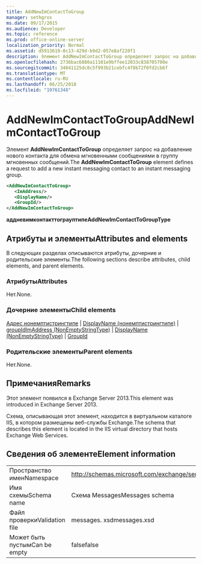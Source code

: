 ```yaml
---
title: AddNewImContactToGroup
manager: sethgros
ms.date: 09/17/2015
ms.audience: Developer
ms.topic: reference
ms.prod: office-online-server
localization_priority: Normal
ms.assetid: d5913619-0c13-429d-b9d2-057e8af220f1
description: Элемент AddNewImContactToGroup определяет запрос на добавление нового контакта для обмена мгновенными сообщениями в группу мгновенных сообщений.
ms.openlocfilehash: 2736bac6880a11101e9bffee12033c838705700e
ms.sourcegitcommit: 34041125dc8c5f993b21cebfc4f8b72f0fd2cb6f
ms.translationtype: MT
ms.contentlocale: ru-RU
ms.lasthandoff: 06/25/2018
ms.locfileid: "19761348"
---
```

# <a name="addnewimcontacttogroup"></a><span data-ttu-id="73476-103">AddNewImContactToGroup</span><span class="sxs-lookup"><span data-stu-id="73476-103">AddNewImContactToGroup</span></span>

<span data-ttu-id="73476-104">Элемент **AddNewImContactToGroup** определяет запрос на добавление нового контакта для обмена мгновенными сообщениями в группу мгновенных сообщений.</span><span class="sxs-lookup"><span data-stu-id="73476-104">The **AddNewImContactToGroup** element defines a request to add a new instant messaging contact to an instant messaging group.</span></span> 
  
```XML
<AddNewImContactToGroup>
   <ImAddress/>
   <DisplayName/>
   <GroupId/>
</AddNewImContactToGroup>
```

 <span data-ttu-id="73476-105">**аддневимконтакттограуптипе**</span><span class="sxs-lookup"><span data-stu-id="73476-105">**AddNewImContactToGroupType**</span></span>
## <a name="attributes-and-elements"></a><span data-ttu-id="73476-106">Атрибуты и элементы</span><span class="sxs-lookup"><span data-stu-id="73476-106">Attributes and elements</span></span>

<span data-ttu-id="73476-107">В следующих разделах описываются атрибуты, дочерние и родительские элементы.</span><span class="sxs-lookup"><span data-stu-id="73476-107">The following sections describe attributes, child elements, and parent elements.</span></span>
  
### <a name="attributes"></a><span data-ttu-id="73476-108">Атрибуты</span><span class="sxs-lookup"><span data-stu-id="73476-108">Attributes</span></span>

<span data-ttu-id="73476-109">Нет.</span><span class="sxs-lookup"><span data-stu-id="73476-109">None.</span></span>
  
### <a name="child-elements"></a><span data-ttu-id="73476-110">Дочерние элементы</span><span class="sxs-lookup"><span data-stu-id="73476-110">Child elements</span></span>

<span data-ttu-id="73476-111">[Адрес нонемптистрингтипе](imaddress-nonemptystringtype.md) | [DisplayName (нонемптистрингтипе)](displayname-nonemptystringtype.md) | [groupId](groupid.md)</span><span class="sxs-lookup"><span data-stu-id="73476-111">[ImAddress (NonEmptyStringType)](imaddress-nonemptystringtype.md) | [DisplayName (NonEmptyStringType)](displayname-nonemptystringtype.md) | [GroupId](groupid.md)</span></span>
  
### <a name="parent-elements"></a><span data-ttu-id="73476-112">Родительские элементы</span><span class="sxs-lookup"><span data-stu-id="73476-112">Parent elements</span></span>

<span data-ttu-id="73476-113">Нет.</span><span class="sxs-lookup"><span data-stu-id="73476-113">None.</span></span>
  
## <a name="remarks"></a><span data-ttu-id="73476-114">Примечания</span><span class="sxs-lookup"><span data-stu-id="73476-114">Remarks</span></span>

<span data-ttu-id="73476-115">Этот элемент появился в Exchange Server 2013.</span><span class="sxs-lookup"><span data-stu-id="73476-115">This element was introduced in Exchange Server 2013.</span></span>
  
<span data-ttu-id="73476-116">Схема, описывающая этот элемент, находится в виртуальном каталоге IIS, в котором размещены веб-службы Exchange.</span><span class="sxs-lookup"><span data-stu-id="73476-116">The schema that describes this element is located in the IIS virtual directory that hosts Exchange Web Services.</span></span>
  
## <a name="element-information"></a><span data-ttu-id="73476-117">Сведения об элементе</span><span class="sxs-lookup"><span data-stu-id="73476-117">Element information</span></span>

|||
|:-----|:-----|
|<span data-ttu-id="73476-118">Пространство имен</span><span class="sxs-lookup"><span data-stu-id="73476-118">Namespace</span></span>  <br/> |http://schemas.microsoft.com/exchange/services/2006/messages  <br/> |
|<span data-ttu-id="73476-119">Имя схемы</span><span class="sxs-lookup"><span data-stu-id="73476-119">Schema name</span></span>  <br/> |<span data-ttu-id="73476-120">Схема Messages</span><span class="sxs-lookup"><span data-stu-id="73476-120">Messages schema</span></span>  <br/> |
|<span data-ttu-id="73476-121">Файл проверки</span><span class="sxs-lookup"><span data-stu-id="73476-121">Validation file</span></span>  <br/> |<span data-ttu-id="73476-122">messages. xsd</span><span class="sxs-lookup"><span data-stu-id="73476-122">messages.xsd</span></span>  <br/> |
|<span data-ttu-id="73476-123">Может быть пустым</span><span class="sxs-lookup"><span data-stu-id="73476-123">Can be empty</span></span>  <br/> |<span data-ttu-id="73476-124">false</span><span class="sxs-lookup"><span data-stu-id="73476-124">false</span></span>  <br/> |
   

